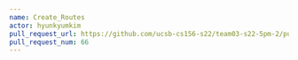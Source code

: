```yaml
---
name: Create_Routes
actor: hyunkyumkim
pull_request_url: https://github.com/ucsb-cs156-s22/team03-s22-5pm-2/pull/66
pull_request_num: 66
---
```

